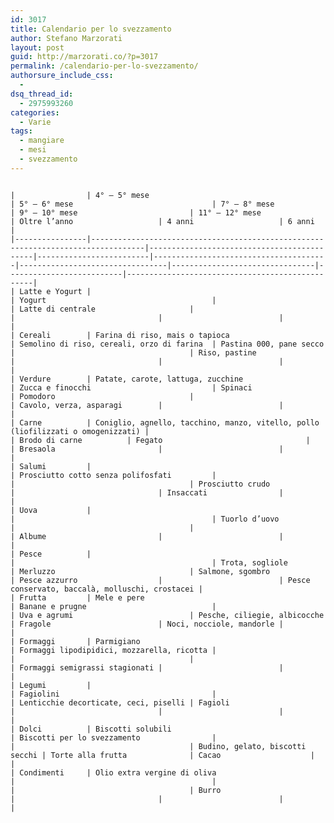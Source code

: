```yaml
---
id: 3017
title: Calendario per lo svezzamento
author: Stefano Marzorati
layout: post
guid: http://marzorati.co/?p=3017
permalink: /calendario-per-lo-svezzamento/
authorsure_include_css:
  - 
dsq_thread_id:
  - 2975993260
categories:
  - Varie
tags:
  - mangiare
  - mesi
  - svezzamento
---
```

<pre><code>
|                | 4° – 5° mese                                                                     | 5° – 6° mese                               | 7° – 8° mese            | 9° – 10° mese                         | 11° – 12° mese                  | Oltre l’anno                   | 4 anni                   | 6 anni                                          |
|----------------|----------------------------------------------------------------------------------|--------------------------------------------|-------------------------|---------------------------------------|---------------------------------|--------------------------------|--------------------------|-------------------------------------------------|
| Latte e Yogurt |                                                                                  | Yogurt                                     |                         | Latte di centrale                     |                                 |                                |                          |                                                 |
| Cereali        | Farina di riso, mais o tapioca                                                   | Semolino di riso, cereali, orzo di farina  | Pastina 000, pane secco |                                       | Riso, pastine                   |                                |                          |                                                 |
| Verdure        | Patate, carote, lattuga, zucchine                                                | Zucca e finocchi                           | Spinaci                 | Pomodoro                              |                                 | Cavolo, verza, asparagi        |                          |                                                 |
| Carne          | Coniglio, agnello, tacchino, manzo, vitello, pollo (liofilizzati o omogenizzati) |                                            | Brodo di carne          | Fegato                                |                                 | Bresaola                       |                          |                                                 |
| Salumi         |                                                                                  | Prosciutto cotto senza polifosfati         |                         |                                       | Prosciutto crudo                |                                | Insaccati                |                                                 |
| Uova           |                                                                                  |                                            | Tuorlo d’uovo           |                                       |                                 | Albume                         |                          |                                                 |
| Pesce          |                                                                                  |                                            | Trota, sogliole         | Merluzzo                              | Salmone, sgombro                | Pesce azzurro                  |                          | Pesce conservato, baccalà, molluschi, crostacei |
| Frutta         | Mele e pere                                                                      | Banane e prugne                            |                         | Uva e agrumi                          | Pesche, ciliegie, albicocche    | Fragole                        | Noci, nocciole, mandorle |                                                 |
| Formaggi       | Parmigiano                                                                       | Formaggi lipodipidici, mozzarella, ricotta |                         |                                       |                                 | Formaggi semigrassi stagionati |                          |                                                 |
| Legumi         |                                                                                  | Fagiolini                                  |                         | Lenticchie decorticate, ceci, piselli | Fagioli                         |                                |                          |                                                 |
| Dolci          | Biscotti solubili                                                                | Biscotti per lo svezzamento                |                         |                                       | Budino, gelato, biscotti secchi | Torte alla frutta              | Cacao                    |                                                 |
| Condimenti     | Olio extra vergine di oliva                                                      |                                            |                         |                                       | Burro                           |                                |                          |                                                 |
</code></pre>
